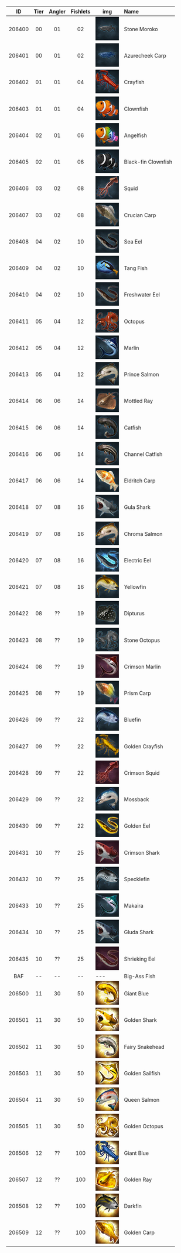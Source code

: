   ID   | Tier | Angler | Fishlets | img | Name
:---:  |:---: | :---:  |  :---:   | --- | :---
206400 | 00 | 01 | 02 | ![Img didn't load... try refresh](/fish-icons/fish_ricefish01_tex.png?raw=true) | Stone Moroko
206401 | 00 | 01 | 02 | ![Img didn't load... try refresh](/fish-icons/fish_ricefish02_tex.png?raw=true) | Azurecheek Carp
206402 | 01 | 01 | 04 | ![Img didn't load... try refresh](/fish-icons/fish_lobster01_tex.png?raw=true) | Crayfish
206403 | 01 | 01 | 04 | ![Img didn't load... try refresh](/fish-icons/fish_clownfish01_tex.png?raw=true) | Clownfish
206404 | 02 | 01 | 06 | ![Img didn't load... try refresh](/fish-icons/fish_clownfish03_tex.png?raw=true) | Angelfish
206405 | 02 | 01 | 06 | ![Img didn't load... try refresh](/fish-icons/fish_clownfish04_tex.png?raw=true) | Black-fin Clownfish
206406 | 03 | 02 | 08 | ![Img didn't load... try refresh](/fish-icons/fish_squid01_tex.png?raw=true) | Squid
206407 | 03 | 02 | 08 | ![Img didn't load... try refresh](/fish-icons/fish_carp01_tex.png?raw=true) | Crucian Carp
206408 | 04 | 02 | 10 | ![Img didn't load... try refresh](/fish-icons/fish_eel01_tex.png?raw=true) | Sea Eel
206409 | 04 | 02 | 10 | ![Img didn't load... try refresh](/fish-icons/fish_clownfish02_tex.png?raw=true) | Tang Fish
206410 | 04 | 02 | 10 | ![Img didn't load... try refresh](/fish-icons/fish_eel02_tex.png?raw=true) | Freshwater Eel
206411 | 05 | 04 | 12 | ![Img didn't load... try refresh](/fish-icons/fish_octopus01_tex.png?raw=true) | Octopus
206412 | 05 | 04 | 12 | ![Img didn't load... try refresh](/fish-icons/fish_spearfish01_tex.png?raw=true) | Marlin
206413 | 05 | 04 | 12 | ![Img didn't load... try refresh](/fish-icons/fish_salmon01_tex.png?raw=true) | Prince Salmon
206414 | 06 | 06 | 14 | ![Img didn't load... try refresh](/fish-icons/fish_ray01_tex.png?raw=true) | Mottled Ray
206415 | 06 | 06 | 14 | ![Img didn't load... try refresh](/fish-icons/fish_catfish01_tex.png?raw=true) | Catfish
206416 | 06 | 06 | 14 | ![Img didn't load... try refresh](/fish-icons/fish_catfish02_tex.png?raw=true) | Channel Catfish
206417 | 06 | 06 | 14 | ![Img didn't load... try refresh](/fish-icons/fish_carp02_tex.png?raw=true) | Eldritch Carp
206418 | 07 | 08 | 16 | ![Img didn't load... try refresh](/fish-icons/fish_shark01_tex.png?raw=true) | Gula Shark
206419 | 07 | 08 | 16 | ![Img didn't load... try refresh](/fish-icons/fish_salmon02_tex.png?raw=true) | Chroma Salmon
206420 | 07 | 08 | 16 | ![Img didn't load... try refresh](/fish-icons/fish_eel03_tex.png?raw=true) | Electric Eel
206421 | 07 | 08 | 16 | ![Img didn't load... try refresh](/fish-icons/fish_tuna03_tex.png?raw=true) | Yellowfin
206422 | 08 | ?? | 19 | ![Img didn't load... try refresh](/fish-icons/fish_ray03_tex.png?raw=true) | Dipturus
206423 | 08 | ?? | 19 | ![Img didn't load... try refresh](/fish-icons/fish_octopus04_blue_tex.png?raw=true) | Stone Octopus
206424 | 08 | ?? | 19 | ![Img didn't load... try refresh](/fish-icons/fish_spearfish04_red_tex.png?raw=true) | Crimson Marlin
206425 | 08 | ?? | 19 | ![Img didn't load... try refresh](/fish-icons/fish_carp03_tex.png?raw=true) | Prism Carp
206426 | 09 | ?? | 22 | ![Img didn't load... try refresh](/fish-icons/fish_tuna01_tex.png?raw=true) | Bluefin
206427 | 09 | ?? | 22 | ![Img didn't load... try refresh](/fish-icons/fish_lobster03_tex.png?raw=true) | Golden Crayfish
206428 | 09 | ?? | 22 | ![Img didn't load... try refresh](/fish-icons/fish_squid03_tex.png?raw=true) | Crimson Squid
206429 | 09 | ?? | 22 | ![Img didn't load... try refresh](/fish-icons/fish_salmon03_tex.png?raw=true) | Mossback
206430 | 09 | ?? | 22 | ![Img didn't load... try refresh](/fish-icons/fish_eel05_tex.png?raw=true) | Golden Eel
206431 | 10 | ?? | 25 | ![Img didn't load... try refresh](/fish-icons/fish_shark02_tex.png?raw=true) | Crimson Shark
206432 | 10 | ?? | 25 | ![Img didn't load... try refresh](/fish-icons/fish_tuna05_tex.png?raw=true) | Specklefin
206433 | 10 | ?? | 25 | ![Img didn't load... try refresh](/fish-icons/fish_spearfish03_tex.png?raw=true) | Makaira
206434 | 10 | ?? | 25 | ![Img didn't load... try refresh](/fish-icons/fish_shark03_tex.png?raw=true) | Gluda Shark
206435 | 10 | ?? | 25 | ![Img didn't load... try refresh](/fish-icons/fish_eel04_tex.png?raw=true) | Shrieking Eel
BAF    | -- | -- | -- | --- | Big-Ass Fish
206500 | 11 | 30 | 50 | ![Img didn't load... try refresh](/fish-icons/fish_catfish04_tex.png?raw=true) | Giant Blue
206501 | 11 | 30 | 50 | ![Img didn't load... try refresh](/fish-icons/fish_shark04_tex.png?raw=true) | Golden Shark
206502 | 11 | 30 | 50 | ![Img didn't load... try refresh](/fish-icons/fish_catfish03_tex.png?raw=true) | Fairy Snakehead
206503 | 11 | 30 | 50 | ![Img didn't load... try refresh](/fish-icons/fish_spearfish02_tex.png?raw=true) | Golden Sailfish
206504 | 11 | 30 | 50 | ![Img didn't load... try refresh](/fish-icons/fish_salmon05_tex.png?raw=true) | Queen Salmon
206505 | 11 | 30 | 50 | ![Img didn't load... try refresh](/fish-icons/fish_octopus03_tex.png?raw=true) | Golden Octopus
206506 | 12 | ?? | 100 | ![Img didn't load... try refresh](/fish-icons/fish_lobster02_tex.png?raw=true) | Giant Blue
206507 | 12 | ?? | 100 | ![Img didn't load... try refresh](/fish-icons/fish_ray04_tex.png?raw=true) | Golden Ray
206508 | 12 | ?? | 100 | ![Img didn't load... try refresh](/fish-icons/fish_tuna06_tex.png?raw=true) | Darkfin
206509 | 12 | ?? | 100 | ![Img didn't load... try refresh](/fish-icons/fish_carp05_tex.png?raw=true) | Golden Carp
